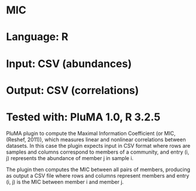 # MIC
# Language: R
# Input: CSV (abundances)
# Output: CSV (correlations)
# Tested with: PluMA 1.0, R 3.2.5

PluMA plugin to compute the Maximal Information Coefficient (or MIC, (Reshef, 2011)), which measures
linear and nonlinear correlations between datasets.  In this case the plugin expects
input in CSV format where rows are samples and columns correspond to members of a community,
and entry (i, j) represents the abundance of member j in sample i.

The plugin then computes the MIC between all pairs of members, producing as output a 
CSV file where rows and columns represent members and entry (i, j) is the MIC between
member i and member j.

